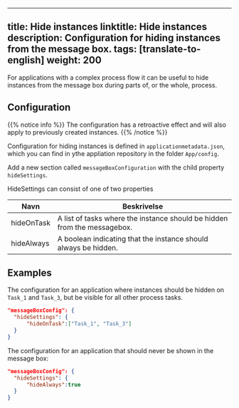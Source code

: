 
---
title: Hide instances
linktitle: Hide instances
description: Configuration for hiding instances from the message box.
tags: [translate-to-english]
weight: 200
---

For applications with a complex process flow it can be useful to hide
instances from the message box during parts of, or the whole, process.

## Configuration

{{% notice info  %}}
The configuration has a retroactive effect and will also apply to previously created instances.
{{% /notice %}}

Configuration for hiding instances is defined in `applicationmetadata.json`,
which you can find in ythe appliation repository in the folder `App/config`.

Add a new section called `messageBoxConfiguration` with the child property `hideSettings`.

HideSettings can consist of one of two properties

 Navn         | Beskrivelse
--------------|------------
hideOnTask  | A list of tasks where the instance should be hidden from the messagebox.
hideAlways  | A boolean indicating that the instance should always be hidden.

## Examples

The configuration for an application where instances should be hidden on `Task_1` and `Task_3`, but be visible for all other process tasks.

```json
"messageBoxConfig": {
  "hideSettings": {
      "hideOnTask":["Task_1", "Task_3"]
  }
}
```

The configuration for an application that should never be shown in the message box:

```json
"messageBoxConfig": {
  "hideSettings": {
      "hideAlways":true
  }
}
```